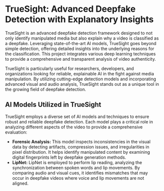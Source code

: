 # TrueSight: Advanced Deepfake Detection with Explanatory Insights
TrueSight is an advanced deepfake detection framework designed to not only identify manipulated media but also explain why a video is classified as a deepfake. Leveraging state-of-the-art AI models, TrueSight goes beyond simple detection, offering detailed insights into the underlying reasons for the classification. This project integrates various deep learning techniques to provide a comprehensive and transparent analysis of video authenticity. 
  
TrueSight is particularly useful for researchers, developers, and organizations looking for reliable, explainable AI in the fight against media manipulation. By utilizing cutting-edge detection models and incorporating advanced visual and audio analysis, TrueSight stands out as a unique tool in the growing field of deepfake detection.

## AI Models Utilized in TrueSight

TrueSight employs a diverse set of AI models and techniques to ensure robust and reliable deepfake detection. Each model plays a critical role in analyzing different aspects of the video to provide a comprehensive evaluation:  

- **Forensic Analysis:** This model inspects inconsistencies in the visual data by detecting artifacts, compression issues, and irregularities in pixel distribution. It helps identify manipulated content by examining digital fingerprints left by deepfake generation methods.
- **LipNet:** LipNet is employed to perform lip reading, analyzing the synchronization between spoken words and lip movements. By comparing audio and visual cues, it identifies mismatches that may occur in deepfake videos where voice and lip movements are not aligned.

